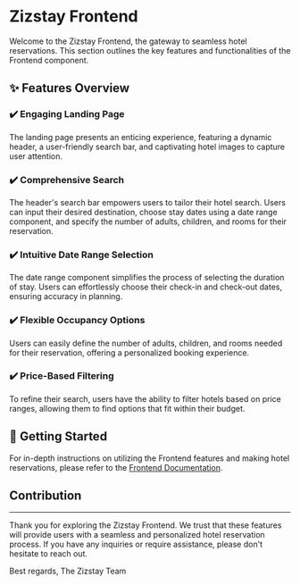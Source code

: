 # Zizstay Frontend

Welcome to the Zizstay Frontend, the gateway to seamless hotel reservations. This section outlines the key features and functionalities of the Frontend component.

## ✨ Features Overview

### ✔️ Engaging Landing Page

The landing page presents an enticing experience, featuring a dynamic header, a user-friendly search bar, and captivating hotel images to capture user attention.

### ✔️ Comprehensive Search

The header's search bar empowers users to tailor their hotel search. Users can input their desired destination, choose stay dates using a date range component, and specify the number of adults, children, and rooms for their reservation.

### ✔️ Intuitive Date Range Selection

The date range component simplifies the process of selecting the duration of stay. Users can effortlessly choose their check-in and check-out dates, ensuring accuracy in planning.

### ✔️ Flexible Occupancy Options

Users can easily define the number of adults, children, and rooms needed for their reservation, offering a personalized booking experience.

### ✔️ Price-Based Filtering

To refine their search, users have the ability to filter hotels based on price ranges, allowing them to find options that fit within their budget.

## 🏁 Getting Started

For in-depth instructions on utilizing the Frontend features and making hotel reservations, please refer to the [Frontend Documentation](./frontend/README.md).

## Contribution


---

Thank you for exploring the Zizstay Frontend. We trust that these features will provide users with a seamless and personalized hotel reservation process. If you have any inquiries or require assistance, please don't hesitate to reach out.

Best regards,
The Zizstay Team
